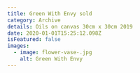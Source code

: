 ```yaml
---
title: Green With Envy sold
category: Archive
details: Oils on canvas 30cm x 30cm 2019
date: 2020-01-01T15:25:12.098Z
isFeatured: false
images:
  - image: flower-vase-.jpg
    alt: Green With Envy
---
```

